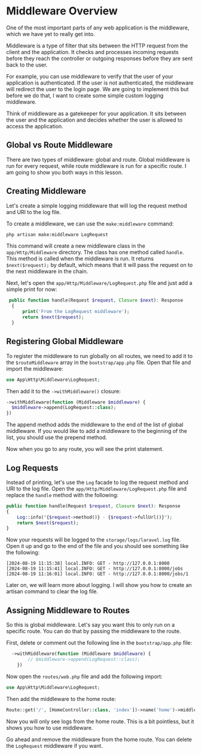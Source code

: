 # Middleware Overview

One of the most important parts of any web application is the middleware, which we have yet to really get into.

Middleware is a type of filter that sits between the HTTP request from the client and the application. It checks and processes incoming requests before they reach the controller or outgoing responses before they are sent back to the user.

For example, you can use middleware to verify that the user of your application is authenticated. If the user is not authenticated, the middleware will redirect the user to the login page. We are going to implement this but before we do that, I want to create some simple custom logging middleware.

Think of middleware as a gatekeeper for your application. It sits between the user and the application and decides whether the user is allowed to access the application.

## Global vs Route Middleware

There are two types of middleware: global and route. Global middleware is run for every request, while route middleware is run for a specific route. I am going to show you both ways in this lesson.

## Creating Middleware

Let's create a simple logging middleware that will log the request method and URI to the log file.

To create a middleware, we can use the `make:middleware` command:

```bash
php artisan make:middleware LogRequest
```

This command will create a new middleware class in the `app/Http/Middleware` directory. The class has one method called `handle`. This method is called when the middleware is run. It returns `$next($request);` by default, which means that it will pass the request on to the next middleware in the chain.

Next, let's open the `app/Http/Middleware/LogRequest.php` file and just add a simple print for now:

```php
 public function handle(Request $request, Closure $next): Response
  {
      print('From the LogRequest middleware');
      return $next($request);
  }
```

## Registering Global Middleware

To register the middleware to run globally on all routes, we need to add it to the `$routeMiddleware` array in the `bootstrap/app.php` file. Open that file and import the middleware:

```php
use App\Http\Middleware\LogRequest;
```

Then add it to the `->withMiddleware()` closure:

```php
->withMiddleware(function (Middleware $middleware) {
  $middleware->append(LogRequest::class);
})
```

The append method adds the middleware to the end of the list of global middleware. If you would like to add a middleware to the beginning of the list, you should use the prepend method.

Now when you go to any route, you will see the print statement.

## Log Requests

Instead of printing, let's use the `Log` facade to log the request method and URI to the log file. Open the `app/Http/Middleware/LogRequest.php` file and replace the `handle` method with the following:

```php
public function handle(Request $request, Closure $next): Response
{
    Log::info("{$request->method()} - {$request->fullUrl()}");
    return $next($request);
}
```

Now your requests will be logged to the `storage/logs/laravel.log` file. Open it up and go to the end of the file and you should see something like the following:

```
[2024-08-19 11:15:38] local.INFO: GET - http://127.0.0.1:8000
[2024-08-19 11:15:41] local.INFO: GET - http://127.0.0.1:8000/jobs
[2024-08-19 11:16:01] local.INFO: GET - http://127.0.0.1:8000/jobs/1
```

Later on, we will learn more about logging. I will show you how to create an artisan command to clear the log file.

## Assigning Middleware to Routes

So this is global middleware. Let's say you want this to only run on a specific route. You can do that by passing the middleware to the route.

First, delete or comment out the following line in the `bootstrap/app.php` file:

```php
  ->withMiddleware(function (Middleware $middleware) {
        // $middleware->append(LogRequest::class);
    })
```

Now open the `routes/web.php` file and add the following import:

```php
use App\Http\Middleware\LogRequest;
```

Then add the middleware to the home route:

```php
Route::get('/', [HomeController::class, 'index'])->name('home')->middleware(LogRequest::class);
```

Now you will only see logs from the home route. This is a bit pointless, but it shows you how to use middleware.

Go ahead and remove the middleware from the home route. You can delete the `LogRequest` middleware if you want.
